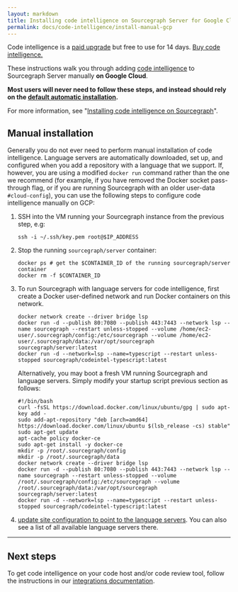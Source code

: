 ```yaml
---
layout: markdown
title: Installing code intelligence on Sourcegraph Server for Google Cloud manually
permalink: docs/code-intelligence/install-manual-gcp
---
```


<div class="alert alert-info">

Code intelligence is a [paid upgrade](/pricing) but free to use for 14 days. [Buy code intelligence.](/contact/sales)

</div>

These instructions walk you through adding [code intelligence](/docs/code-intelligence) to Sourcegraph Server manually **on Google Cloud**.

**Most users will never need to follow these steps, and instead should rely on the [default automatic installation](/docs/code-intelligence/install).**

For more information, see "[Installing code intelligence on Sourcegraph](/docs/code-intelligence/install)".

## Manual installation

Generally you do not ever need to perform manual installation of code intelligence. Language servers are automatically downloaded, set up, and configured when you add a repository with a language that we support. If, however, you are using a modified `docker run` command rather than the one we recommend (for example, if you have removed the Docker socket pass-through flag, or if you are running Sourcegraph with an older user-data `#cloud-config`), you can use the following steps to configure code intelligence manually on GCP:

1.  SSH into the VM running your Sourcegraph instance from the previous step, e.g:

    ```
    ssh -i ~/.ssh/key.pem root@$IP_ADDRESS
    ```

2.  Stop the running `sourcegraph/server` container:

    ```
    docker ps # get the $CONTAINER_ID of the running sourcegraph/server container
    docker rm -f $CONTAINER_ID
    ```

3.  To run Sourcegraph with language servers for code intelligence, first create a Docker user-defined network and run Docker containers on this network.

    ```
    docker network create --driver bridge lsp
    docker run -d --publish 80:7080 --publish 443:7443 --network lsp --name sourcegraph --restart unless-stopped --volume /home/ec2-user/.sourcegraph/config:/etc/sourcegraph --volume /home/ec2-user/.sourcegraph/data:/var/opt/sourcegraph sourcegraph/server:latest
    docker run -d --network=lsp --name=typescript --restart unless-stopped sourcegraph/codeintel-typescript:latest
    ```

    Alternatively, you may boot a fresh VM running Sourcegraph and language servers. Simply modify your startup script previous section as follows:

    ```
    #!/bin/bash
    curl -fsSL https://download.docker.com/linux/ubuntu/gpg | sudo apt-key add -
    sudo add-apt-repository "deb [arch=amd64] https://download.docker.com/linux/ubuntu $(lsb_release -cs) stable"
    sudo apt-get update
    apt-cache policy docker-ce
    sudo apt-get install -y docker-ce
    mkdir -p /root/.sourcegraph/config
    mkdir -p /root/.sourcegraph/data
    docker network create --driver bridge lsp
    docker run -d --publish 80:7080 --publish 443:7443 --network lsp --name sourcegraph --restart unless-stopped --volume /root/.sourcegraph/config:/etc/sourcegraph --volume /root/.sourcegraph/data:/var/opt/sourcegraph sourcegraph/server:latest
    docker run -d --network=lsp --name=typescript --restart unless-stopped sourcegraph/codeintel-typescript:latest
    ```

4.  [update site configuration to point to the language servers](/docs/code-intelligence/install-manual#configure-sourcegraph-to-connect-to-the-language-servers). You can also see a list of all available language servers there.

---

## Next steps

To get code intelligence on your code host and/or code review tool, follow the instructions in our [integrations documentation](/docs/integrations).
